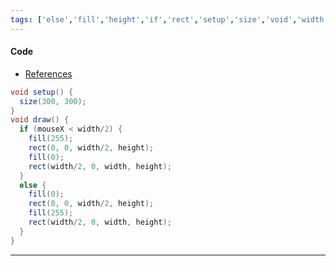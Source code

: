 ```yaml
---
tags: ['else','fill','height','if','rect','setup','size','void','width']  
---
```


#### Code

- [References](https://processing.org/reference/)

``` java
void setup() {
  size(300, 300);
}
void draw() {
  if (mouseX < width/2) {
    fill(255);
    rect(0, 0, width/2, height);
    fill(0);
    rect(width/2, 0, width, height);
  } 
  else {
    fill(0);
    rect(0, 0, width/2, height);
    fill(255);
    rect(width/2, 0, width, height);
  }
}
```

---

